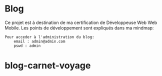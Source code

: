 # Blog
Ce projet est à destination de ma certification de Développeuse Web Web Mobile.
Les points de développement sont expliqués dans ma mindmap:

    Pour acceder à l'administration du blog:
        email : admin@admin.com
        pswd : admin



# blog-carnet-voyage
